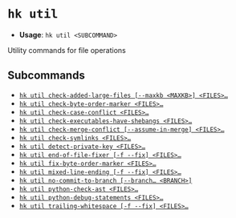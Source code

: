 # `hk util`

- **Usage**: `hk util <SUBCOMMAND>`

Utility commands for file operations

## Subcommands

- [`hk util check-added-large-files [--maxkb <MAXKB>] <FILES>…`](/cli/util/check-added-large-files.md)
- [`hk util check-byte-order-marker <FILES>…`](/cli/util/check-byte-order-marker.md)
- [`hk util check-case-conflict <FILES>…`](/cli/util/check-case-conflict.md)
- [`hk util check-executables-have-shebangs <FILES>…`](/cli/util/check-executables-have-shebangs.md)
- [`hk util check-merge-conflict [--assume-in-merge] <FILES>…`](/cli/util/check-merge-conflict.md)
- [`hk util check-symlinks <FILES>…`](/cli/util/check-symlinks.md)
- [`hk util detect-private-key <FILES>…`](/cli/util/detect-private-key.md)
- [`hk util end-of-file-fixer [-f --fix] <FILES>…`](/cli/util/end-of-file-fixer.md)
- [`hk util fix-byte-order-marker <FILES>…`](/cli/util/fix-byte-order-marker.md)
- [`hk util mixed-line-ending [-f --fix] <FILES>…`](/cli/util/mixed-line-ending.md)
- [`hk util no-commit-to-branch [--branch… <BRANCH>]`](/cli/util/no-commit-to-branch.md)
- [`hk util python-check-ast <FILES>…`](/cli/util/python-check-ast.md)
- [`hk util python-debug-statements <FILES>…`](/cli/util/python-debug-statements.md)
- [`hk util trailing-whitespace [-f --fix] <FILES>…`](/cli/util/trailing-whitespace.md)

